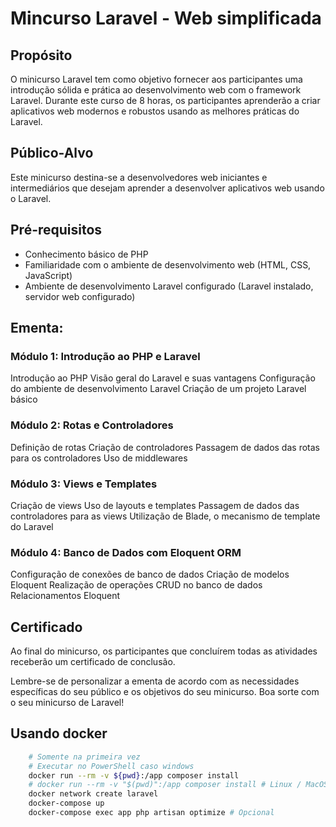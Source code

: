 # Mincurso Laravel - Web simplificada

## Propósito

O minicurso Laravel tem como objetivo fornecer aos participantes uma introdução sólida e prática ao desenvolvimento web com o framework Laravel. Durante este curso de 8 horas, os participantes aprenderão a criar aplicativos web modernos e robustos usando as melhores práticas do Laravel.

## Público-Alvo

Este minicurso destina-se a desenvolvedores web iniciantes e intermediários que desejam aprender a desenvolver aplicativos web usando o Laravel.

## Pré-requisitos

-   Conhecimento básico de PHP
-   Familiaridade com o ambiente de desenvolvimento web (HTML, CSS, JavaScript)
-   Ambiente de desenvolvimento Laravel configurado (Laravel instalado, servidor web configurado)

## **Ementa:**

### **Módulo 1:** Introdução ao PHP e Laravel

Introdução ao PHP
Visão geral do Laravel e suas vantagens
Configuração do ambiente de desenvolvimento Laravel
Criação de um projeto Laravel básico

### **Módulo 2:** Rotas e Controladores

Definição de rotas
Criação de controladores
Passagem de dados das rotas para os controladores
Uso de middlewares

### **Módulo 3:** Views e Templates

Criação de views
Uso de layouts e templates
Passagem de dados das controladores para as views
Utilização de Blade, o mecanismo de template do Laravel

### **Módulo 4:** Banco de Dados com Eloquent ORM

Configuração de conexões de banco de dados
Criação de modelos Eloquent
Realização de operações CRUD no banco de dados
Relacionamentos Eloquent

## Certificado

Ao final do minicurso, os participantes que concluírem todas as atividades receberão um certificado de conclusão.

Lembre-se de personalizar a ementa de acordo com as necessidades específicas do seu público e os objetivos do seu minicurso. Boa sorte com o seu minicurso de Laravel!

## Usando docker

```sh
    # Somente na primeira vez
    # Executar no PowerShell caso windows
    docker run --rm -v ${pwd}:/app composer install
    # docker run --rm -v "$(pwd)":/app composer install # Linux / MacOS
    docker network create laravel
    docker-compose up
    docker-compose exec app php artisan optimize # Opcional
```
